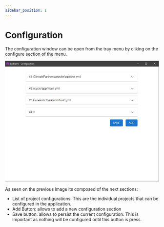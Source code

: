 ```yaml
---
sidebar_position: 1
---
```


# Configuration

The configuration window can be open from the tray menu by cliking on the configure section of the menu.

![configure window](./img/configure_window.jpeg)

As seen on the previous image its composed of the next sections:

- List of project configurations: This are the individual projects that can be configured in the application.
- Add Button: allows to add a new configuration section
- Save button: allows to persist the current configuration. This is important as nothing will be configured ontil this button is press.

